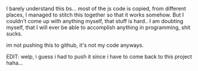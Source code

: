 I barely understand this bs...
most of the js code is copied, from different places, I managed to stitch this together so that it works somehow.
But I couldn't come up with anything myself, that stuff is hard..
I am doubting myself, that I will ever be able to accomplish anything in programming, shit sucks.

im not pushing this to github, it's not my code anyways.

EDIT: welp, i guess i had to push it since i have to come back to this project haha...